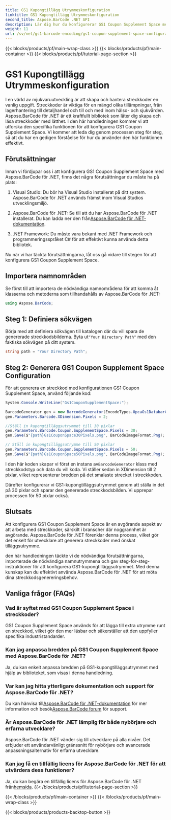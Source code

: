 ```yaml
---
title: GS1 Kupongtillägg Utrymmeskonfiguration
linktitle: GS1 Kupongtillägg Utrymmeskonfiguration
second_title: Aspose.BarCode .NET API
description: Lär dig hur du konfigurerar GS1 Coupon Supplement Space med Aspose.BarCode för .NET. Följ vår steg-för-steg-guide för att bemästra den här funktionen.
weight: 11
url: /sv/net/gs1-barcode-encoding/gs1-coupon-supplement-space-configuration/
---
```


{{< blocks/products/pf/main-wrap-class >}}
{{< blocks/products/pf/main-container >}}
{{< blocks/products/pf/tutorial-page-section >}}

# GS1 Kupongtillägg Utrymmeskonfiguration


I en värld av mjukvaruutveckling är att skapa och hantera streckkoder en vanlig uppgift. Streckkoder är viktiga för en mängd olika tillämpningar, från lagerhantering till detaljhandel och till och med inom hälso- och sjukvården. Aspose.BarCode för .NET är ett kraftfullt bibliotek som låter dig skapa och läsa streckkoder med lätthet. I den här handledningen kommer vi att utforska den specifika funktionen för att konfigurera GS1 Coupon Supplement Space. Vi kommer att leda dig genom processen steg för steg, så att du har en gedigen förståelse för hur du använder den här funktionen effektivt.

## Förutsättningar

Innan vi fördjupar oss i att konfigurera GS1 Coupon Supplement Space med Aspose.BarCode för .NET, finns det några förutsättningar du måste ha på plats:

1. Visual Studio: Du bör ha Visual Studio installerat på ditt system. Aspose.BarCode för .NET används främst inom Visual Studios utvecklingsmiljö.

2.  Aspose.BarCode för .NET: Se till att du har Aspose.BarCode för .NET installerat. Du kan ladda ner den från[Aspose.BarCode för .NET-dokumentation](https://reference.aspose.com/barcode/net/).

3. .NET Framework: Du måste vara bekant med .NET Framework och programmeringsspråket C# för att effektivt kunna använda detta bibliotek.

Nu när vi har täckta förutsättningarna, låt oss gå vidare till stegen för att konfigurera GS1 Coupon Supplement Space.

## Importera namnområden

Se först till att importera de nödvändiga namnområdena för att komma åt klasserna och metoderna som tillhandahålls av Aspose.BarCode för .NET:

```csharp
using Aspose.BarCode;
```

## Steg 1: Definiera sökvägen

 Börja med att definiera sökvägen till katalogen där du vill spara de genererade streckkodsbilderna. Byta ut`"Your Directory Path"` med den faktiska sökvägen på ditt system.

```csharp
string path = "Your Directory Path";
```

## Steg 2: Generera GS1 Coupon Supplement Space Configuration

För att generera en streckkod med konfigurationen GS1 Coupon Supplement Space, använd följande kod:

```csharp
System.Console.WriteLine("Gs1CouponSupplementSpace:");

BarcodeGenerator gen = new BarcodeGenerator(EncodeTypes.UpcaGs1DatabarCoupon, "123456789012(8110)ASPOSE");
gen.Parameters.Barcode.XDimension.Pixels = 2;

//Ställ in kupongtilläggsutrymmet till 30 pixlar
gen.Parameters.Barcode.Coupon.SupplementSpace.Pixels = 30;
gen.Save($"{path}Gs1CouponSpace30Pixels.png", BarCodeImageFormat.Png);

// Ställ in kupongtilläggsutrymme till 50 pixlar
gen.Parameters.Barcode.Coupon.SupplementSpace.Pixels = 50;
gen.Save($"{path}Gs1CouponSpace50Pixels.png", BarCodeImageFormat.Png);
```

 I den här koden skapar vi först en instans av`BarcodeGenerator` klass med streckkodstyp och data du vill koda. Vi ställer sedan in XDimension till 2 pixlar, vilket representerar bredden på det smalaste strecket i streckkoden. 

Därefter konfigurerar vi GS1-kupongtilläggsutrymmet genom att ställa in det på 30 pixlar och sparar den genererade streckkodsbilden. Vi upprepar processen för 50 pixlar också.

## Slutsats

Att konfigurera GS1 Coupon Supplement Space är en avgörande aspekt av att arbeta med streckkoder, särskilt i branscher där noggrannhet är avgörande. Aspose.BarCode för .NET förenklar denna process, vilket gör det enkelt för utvecklare att generera streckkoder med önskat tilläggsutrymme.

den här handledningen täckte vi de nödvändiga förutsättningarna, importerade de nödvändiga namnutrymmena och gav steg-för-steg-instruktioner för att konfigurera GS1-kupongtilläggsutrymmet. Med denna kunskap kan du effektivt använda Aspose.BarCode för .NET för att möta dina streckkodsgenereringsbehov.

## Vanliga frågor (FAQs)

### Vad är syftet med GS1 Coupon Supplement Space i streckkoder?
GS1 Coupon Supplement Space används för att lägga till extra utrymme runt en streckkod, vilket gör den mer läsbar och säkerställer att den uppfyller specifika industristandarder.

### Kan jag anpassa bredden på GS1 Coupon Supplement Space med Aspose.BarCode för .NET?
Ja, du kan enkelt anpassa bredden på GS1-kupongtilläggsutrymmet med hjälp av biblioteket, som visas i denna handledning.

### Var kan jag hitta ytterligare dokumentation och support för Aspose.BarCode för .NET?
 Du kan hänvisa till[Aspose.BarCode för .NET-dokumentation](https://reference.aspose.com/barcode/net/) för mer information och besök[Aspose.BarCode forum](https://forum.aspose.com/c/barcode/13) för support.

### Är Aspose.BarCode för .NET lämplig för både nybörjare och erfarna utvecklare?
Aspose.BarCode för .NET vänder sig till utvecklare på alla nivåer. Det erbjuder ett användarvänligt gränssnitt för nybörjare och avancerade anpassningsalternativ för erfarna utvecklare.

### Kan jag få en tillfällig licens för Aspose.BarCode för .NET för att utvärdera dess funktioner?
 Ja, du kan begära en tillfällig licens för Aspose.BarCode för .NET från[hemsida](https://purchase.aspose.com/temporary-license/).
{{< /blocks/products/pf/tutorial-page-section >}}

{{< /blocks/products/pf/main-container >}}
{{< /blocks/products/pf/main-wrap-class >}}

{{< blocks/products/products-backtop-button >}}

